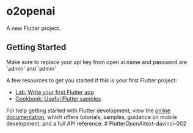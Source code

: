 # o2openai

A new Flutter project.

## Getting Started

Make sure to replace your api key from open ai
name and password are 'admin' and 'admin'

A few resources to get you started if this is your first Flutter project:

- [Lab: Write your first Flutter app](https://docs.flutter.dev/get-started/codelab)
- [Cookbook: Useful Flutter samples](https://docs.flutter.dev/cookbook)

For help getting started with Flutter development, view the
[online documentation](https://docs.flutter.dev/), which offers tutorials,
samples, guidance on mobile development, and a full API reference.
#   F l u t t e r _ O p e n A i _ t e x t - d a v i n c i - 0 0 2 
 
 
